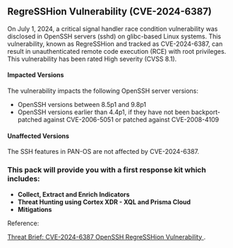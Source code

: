 ## RegreSSHion Vulnerability (CVE-2024-6387)

On July 1, 2024, a critical signal handler race condition vulnerability was disclosed in OpenSSH servers (sshd) on glibc-based Linux systems. This vulnerability, known as RegreSSHion and tracked as CVE-2024-6387, can result in unauthenticated remote code execution (RCE) with root privileges. This vulnerability has been rated High severity (CVSS 8.1).

#### Impacted Versions

The vulnerability impacts the following OpenSSH server versions:

- OpenSSH versions between 8.5p1 and 9.8p1
- OpenSSH versions earlier than 4.4p1, if they have not been backport-patched against CVE-2006-5051 or patched against CVE-2008-4109

#### Unaffected Versions

The SSH features in PAN-OS are not affected by CVE-2024-6387.

### This pack will provide you with a first response kit which includes:

- **Collect, Extract and Enrich Indicators**
- **Threat Hunting using Cortex XDR - XQL and Prisma Cloud**
- **Mitigations**

Reference:

[Threat Brief: CVE-2024-6387 OpenSSH RegreSSHion Vulnerability
](https://unit42.paloaltonetworks.com/threat-brief-cve-2024-6387-openssh/).
